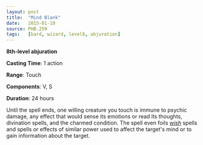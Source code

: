 ```yaml
---
layout: post
title:  "Mind Blank"
date:   2015-01-10
source: PHB.259
tags:   [bard, wizard, level8, abjuration]
---
```


**8th-level abjuration**

**Casting Time**: 1 action

**Range**: Touch

**Components**: V, S

**Duration**: 24 hours

Until the spell ends, one willing creature you touch is immune to psychic damage, any effect that would sense its emotions or read its thoughts, divination spells, and the charmed condition. The spell even foils *[wish](wish "wish (lvl 9)")* spells and spells or effects of similar power used to affect the target's mind or to gain information about the target.

